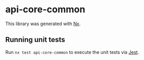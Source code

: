 # api-core-common

This library was generated with [Nx](https://nx.dev).

## Running unit tests

Run `nx test api-core-common` to execute the unit tests via [Jest](https://jestjs.io).
